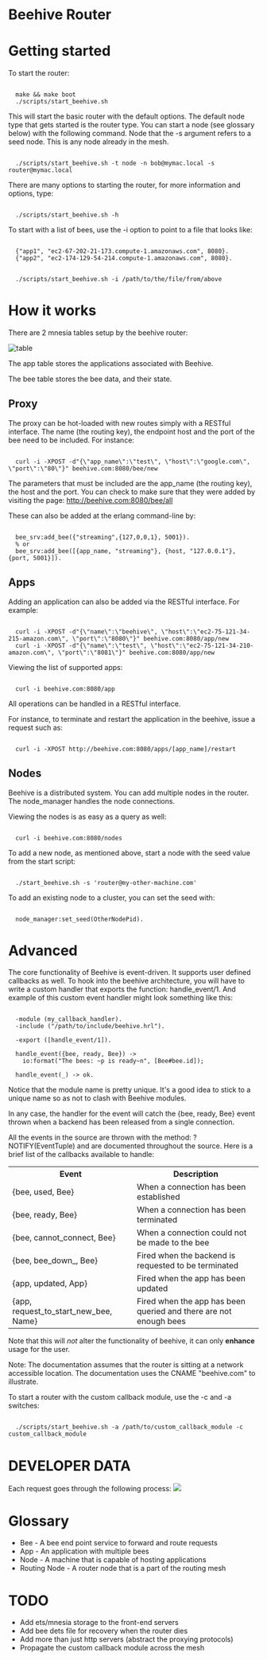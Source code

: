 Beehive Router
===

Getting started
===

To start the router:
<pre><code>
  make && make boot
  ./scripts/start_beehive.sh
</code></pre>

This will start the basic router with the default options. The default node type that gets started is the router type. You can start a node (see glossary below) with the following command. Node that the -s argument refers to a seed node. This is any node already in the mesh.

<pre><code>
  ./scripts/start_beehive.sh -t node -n bob@mymac.local -s router@mymac.local
</code></pre>

There are many options to starting the router, for more information and options, type:

<pre><code>
  ./scripts/start_beehive.sh -h
</code></pre>

To start with a list of bees, use the -i option to point to a file that looks like:

<pre><code>
  {"app1", "ec2-67-202-21-173.compute-1.amazonaws.com", 8080}.
  {"app2", "ec2-174-129-54-214.compute-1.amazonaws.com", 8080}.
</code></pre>

<pre><code>
  ./scripts/start_beehive.sh -i /path/to/the/file/from/above
</code></pre>

How it works
===
There are 2 mnesia tables setup by the beehive router:

<img src="http://i36.tinypic.com/t023xw.png" alt="table" />

The app table stores the applications associated with Beehive.

The bee table stores the bee data, and their state.

## Proxy

The proxy can be hot-loaded with new routes simply with a RESTful interface. The name (the routing key), the endpoint host and the port of the bee need to be included. For instance:

<pre><code>
  curl -i -XPOST -d"{\"app_name\":\"test\", \"host\":\"google.com\", \"port\":\"80\"}" beehive.com:8080/bee/new
</code></pre>

The parameters that must be included are the app_name (the routing key), the host and the port. You can check to make sure that they were added by visiting the page: http://beehive.com:8080/bee/all

These can also be added at the erlang command-line by:

<pre><code>
  bee_srv:add_bee({"streaming",{127,0,0,1}, 5001}).
  % or
  bee_srv:add_bee([{app_name, "streaming"}, {host, "127.0.0.1"}, {port, 5001}]).
</code></pre>

## Apps
Adding an application can also be added via the RESTful interface. For example:

<pre><code>
  curl -i -XPOST -d"{\"name\":\"beehive\", \"host\":\"ec2-75-121-34-215-amazon.com\", \"port\":\"8080\"}" beehive.com:8080/app/new
  curl -i -XPOST -d"{\"name\":\"test\", \"host\":\"ec2-75-121-34-210-amazon.com\", \"port\":\"8081\"}" beehive.com:8080/app/new
</code></pre>

Viewing the list of supported apps:

<pre><code>
  curl -i beehive.com:8080/app
</code></pre>

All operations can be handled in a RESTful interface.

For instance, to terminate and restart the application in the beehive, issue a request such as:

<pre><code>
  curl -i -XPOST http://beehive.com:8080/apps/[app_name]/restart
</code></pre>

## Nodes
Beehive is a distributed system. You can add multiple nodes in the router. The node_manager handles the node connections.

Viewing the nodes is as easy as a query as well:

<pre><code>
  curl -i beehive.com:8080/nodes
</code></pre>

To add a new node, as mentioned above, start a node with the seed value from the start script:
<pre><code>
  ./start_beehive.sh -s 'router@my-other-machine.com'
</code></pre>

To add an existing node to a cluster, you can set the seed with:

<pre><code>
  node_manager:set_seed(OtherNodePid).
</code></pre>

Advanced
===
The core functionality of Beehive is event-driven. It supports user defined callbacks as well. To hook into the beehive architecture, you will have to write a custom handler that exports the function: handle_event/1. And example of this custom event handler might look something like this:

<pre><code>
  -module (my_callback_handler).
  -include ("/path/to/include/beehive.hrl").

  -export ([handle_event/1]).

  handle_event({bee, ready, Bee}) ->
    io:format("The bees: ~p is ready~n", [Bee#bee.id]);

  handle_event(_) -> ok.
</code></pre>

Notice that the module name is pretty unique. It's a good idea to stick to a unique name so as not to clash with Beehive modules.

In any case, the handler for the event will catch the {bee, ready, Bee} event thrown when a backend has been released from a single connection. 

All the events in the source are thrown with the method: ?NOTIFY(EventTuple) and are documented throughout the source. Here is a brief list of the callbacks available to handle:

<table><tr><th>Event</th><th>Description</th></tr>
  <tr><td>{bee, used, Bee}</td><td>When a connection has been established</td></tr>
  <tr><td>{bee, ready, Bee}</td><td>When a connection has been terminated</td></tr>
  <tr><td>{bee, cannot_connect, Bee}</td><td>When a connection could not be made to the bee</td></tr>
  <tr><td>{bee, bee_down_, Bee}</td><td>Fired when the backend is requested to be terminated</td></tr>
  <tr><td>{app, updated, App}</td><td>Fired when the app has been updated</td></tr>
  <tr><td>{app, request_to_start_new_bee, Name}</td><td>Fired when the app has been queried and there are not enough bees</td></tr>
</table>

Note that this will *not* alter the functionality of beehive, it can only <strong>enhance</strong> usage for the user.

Note: The documentation assumes that the router is sitting at a network accessible location. The documentation uses the CNAME "beehive.com" to illustrate.

To start a router with the custom callback module, use the -c and -a switches:

<pre><code>
  ./scripts/start_beehive.sh -a /path/to/custom_callback_module -c custom_callback_module
</code></pre>

DEVELOPER DATA
===

Each request goes through the following process:
<img src="http://www.websequencediagrams.com/cgi-bin/cdraw?lz=Q2xpZW50LT4AAgZSZXF1ZXN0SGFuZGxlcjogSW5pdGlhbCByABIGCgASFC0-UHJveHkAKwlTcGF3biBuZXdcbiAADgwKABsMLT5IVFRQAGgHRGVjb2RlcjogSGFuZCBvdmVyIFxuYwCBFAUAcQkAHRIAaBBSZXR1cm4gcGFyc2VkAIEpCQBnDlNlcnZlclNlbGVjdG9yOiBDaG9vc2UgYW5cbiBhdmFpbGFibGUgYmFja2VuZAoAIA4AgVgQQ29ubmVjdCBhbmQgXG5lbmdhZwAxCgBjFDogU2VuZCBpAIJGDiB0byAAgREGAIISDwCDFAYAgkgIbGlzdGVuAIIVBWZvciAAghcHZGF0YQBUGAAjFHMAgXsFADIF&s=rose" />

Glossary
===
  * Bee - A bee end point service to forward and route requests
  * App - An application with multiple bees
  * Node - A machine that is capable of hosting applications
  * Routing Node - A router node that is a part of the routing mesh

TODO
===
  * Add ets/mnesia storage to the front-end servers
  * Add bee dets file for recovery when the router dies
  * Add more than just http servers (abstract the proxying protocols)
  * Propagate the custom callback module across the mesh